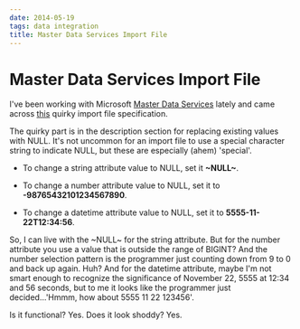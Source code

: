 ```yaml
---
date: 2014-05-19
tags: data integration
title: Master Data Services Import File
---
```

# Master Data Services Import File

I've been working with Microsoft [Master Data Services](http://technet.microsoft.com/en-us/library/ee633763(v=sql.110).aspx) lately and came across [this](http://technet.microsoft.com/en-us/library/ee633854(v=sql.110).aspx) quirky import file specification.

The quirky part is in the description section for replacing existing values with NULL. It's not uncommon for an import file to use a special character string to indicate NULL, but these are especially (ahem) 'special'.

- To change a string attribute value to NULL, set it **~NULL~**.

- To change a number attribute value to NULL, set it to **-98765432101234567890**.

- To change a datetime attribute value to NULL, set it to **5555-11-22T12:34:56**.

So, I can live with the ~NULL~ for the string attribute. But for the number attribute you use a value that is outside the range of BIGINT? And the number selection pattern is the programmer just counting down from 9 to 0 and back up again. Huh? And for the datetime attribute, maybe I'm not smart enough to recognize the significance of November 22, 5555 at 12:34 and 56 seconds, but to me it looks like the programmer just decided...'Hmmm, how about 5555 11 22 123456'.

Is it functional? Yes. Does it look shoddy? Yes.